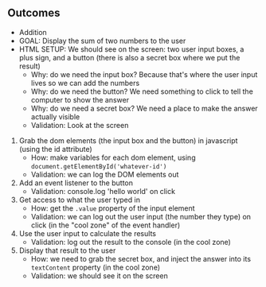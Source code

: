 ## Outcomes
 
- Addition 
- GOAL: Display the sum of two numbers to the user
- HTML SETUP: We should see on the screen: two user input boxes, a plus sign, and a button (there is also a secret box where we put the result)
    - Why: do we need the input box? Because that's where the user input lives so we can add the numbers
    - Why: do we need the button? We need something to click to tell the computer to show the answer
    - Why: do we need a secret box? We need a place to make the answer actually visible
    - Validation: Look at the screen
1) Grab the dom elements (the input box and the button) in javascript (using the id attribute)
    - How: make variables for each dom element, using `document.getElementById('whatever-id')`
    - Validation: we can log the DOM elements out
2) Add an event listener to the button
    - Validation: console.log 'hello world' on click
3) Get access to what the user typed in
    - How: get the `.value` property of the input element
    - Validation: we can log out the user input (the number they type) on click (in the "cool zone" of the event handler)
4) Use the user input to calculate the results
    - Validation: log out the result to the console (in the cool zone)
5) Display that result to the user
    - How: we need to grab the secret box, and inject the answer into its `textContent` property (in the cool zone)
    - Validation: we should see it on the screen
